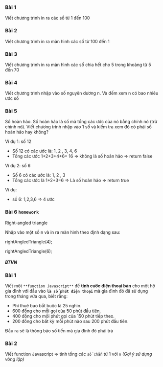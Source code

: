 ### Bài 1

Viết chương trình in ra các số từ 1 đến 100

### Bài 2

Viết chương trình in ra màn hình các số từ 100 đến 1

### Bài 3

Viết chương trình in ra màn hình các số chia hết cho 5 trong khoảng từ 5 đến 70

### Bài 4

Viết chương trình nhập vào số nguyên dương n. Và đếm xem n có bao nhiêu ước số

### Bài 5

Số hoàn hảo. Số hoàn hảo là số mà tổng các ước của nó bằng chính nó (trừ chính nó). Viết chương trình nhập vào 1 số và kiểm tra xem đó có phải số hoàn hảo hay không?

Ví dụ 1: số 12

- Số 12 có các ước là: 1, 2 , 3, 4, 6
- Tổng các ước 1+2+3+4+6= 16 ⇒ không là số hoản hảo ⇒ return false

Ví dụ 2: số 6

- Số 6 có các ước là: 1, 2 , 3
- Tổng các ước là 1+2+3=6 ⇒ Là số hoàn hảo ⇒ return true

Ví dụ:

- số 6: 1,2,3,6 ⇒ 4 ước

### Bài 6 `homework`

Right-angled triangle

Nhập vào một số n và in ra màn hình theo định dạng sau:

rightAngledTriangle(4);

<!--
// #
// ##
// ###
// ####
-->

rightAngledTriangle(6);

<!--
// #
// ##
// ###
// ####
// #####
// ######
 -->

##### BTVN

### Bài 1

Viết một `**function Javascript**` để **tính cước điện thoại bàn** cho một hộ gia đình với đầu vào **`là số phút điện thoại`** mà gia đình đó đã sử dụng trong tháng vừa qua, biết rằng:

- Phí thuê bao bắt buộc là 25 nghìn.
- 600 đồng cho mỗi gọi của 50 phút đầu tiên.
- 400 đồng cho mỗi phút gọi của 150 phút tiếp theo.
- 200 đồng cho bất kỳ mỗi phút nào sau 200 phút đầu tiên.

Đầu ra sẽ là thông báo số tiền mà gia đình đó phải trả

### Bài 2

Viết function Javascript ⇒ tính tổng các `số chẵn` từ 1 với `n` _(Gợi ý sử dụng vòng lặp)_
